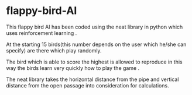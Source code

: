 # flappy-bird-AI
This flappy bird AI has been coded using the neat library in python which uses reinforcement learning .

At the starting 15 birds(this number depends on the user which he/she can specify) are there which play randomly.

The bird which is able to score the highest is allowed to reproduce in this way the birds learn very quickly how to play the game .

The neat library takes the horizontal distance from the pipe and vertical distance from the open passage into consideration for calculations.
